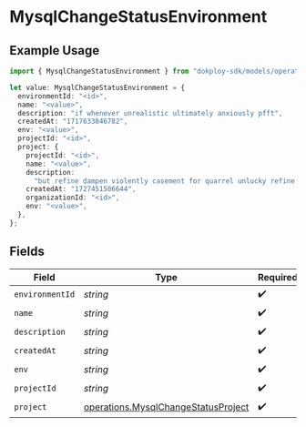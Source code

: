 # MysqlChangeStatusEnvironment

## Example Usage

```typescript
import { MysqlChangeStatusEnvironment } from "dokploy-sdk/models/operations";

let value: MysqlChangeStatusEnvironment = {
  environmentId: "<id>",
  name: "<value>",
  description: "if whenever unrealistic ultimately anxiously pfft",
  createdAt: "1717633846782",
  env: "<value>",
  projectId: "<id>",
  project: {
    projectId: "<id>",
    name: "<value>",
    description:
      "but refine dampen violently casement for quarrel unlucky refine highly",
    createdAt: "1727451506644",
    organizationId: "<id>",
    env: "<value>",
  },
};
```

## Fields

| Field                                                                                      | Type                                                                                       | Required                                                                                   | Description                                                                                |
| ------------------------------------------------------------------------------------------ | ------------------------------------------------------------------------------------------ | ------------------------------------------------------------------------------------------ | ------------------------------------------------------------------------------------------ |
| `environmentId`                                                                            | *string*                                                                                   | :heavy_check_mark:                                                                         | N/A                                                                                        |
| `name`                                                                                     | *string*                                                                                   | :heavy_check_mark:                                                                         | N/A                                                                                        |
| `description`                                                                              | *string*                                                                                   | :heavy_check_mark:                                                                         | N/A                                                                                        |
| `createdAt`                                                                                | *string*                                                                                   | :heavy_check_mark:                                                                         | N/A                                                                                        |
| `env`                                                                                      | *string*                                                                                   | :heavy_check_mark:                                                                         | N/A                                                                                        |
| `projectId`                                                                                | *string*                                                                                   | :heavy_check_mark:                                                                         | N/A                                                                                        |
| `project`                                                                                  | [operations.MysqlChangeStatusProject](../../models/operations/mysqlchangestatusproject.md) | :heavy_check_mark:                                                                         | N/A                                                                                        |